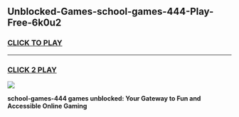 
## Unblocked-Games-school-games-444-Play-Free-6k0u2
<h3>
<a href="https://premium76.site?title=school-games-444&ref=17A">CLICK TO PLAY</a></h3>
<hr>

<h3>
<a href="https://premium76.site?title=school-games-444&ref=17A">CLICK 2 PLAY</a>
  
</h3>

<a href="https://premium76.site?title=school-games-444&ref=17A"><img src="https://clearcache.store/games.png"></a>


**school-games-444 games unblocked: Your Gateway to Fun and Accessible Online Gaming**

